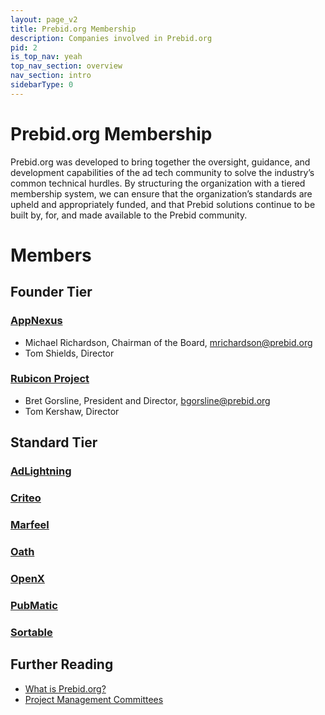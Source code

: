 ```yaml
---
layout: page_v2
title: Prebid.org Membership
description: Companies involved in Prebid.org
pid: 2
is_top_nav: yeah
top_nav_section: overview
nav_section: intro
sidebarType: 0
---
```




# Prebid.org Membership

Prebid.org was developed to bring together the oversight, guidance, and development capabilities of the ad tech community to solve the industry’s common technical hurdles. By structuring the organization with a tiered membership system, we can ensure that the organization’s standards are upheld and appropriately funded, and that Prebid solutions continue to be built by, for, and made available to the Prebid community.

# Members

## Founder Tier

### [AppNexus](https://www.appnexus.com/en/publishers/header-bidding)

* Michael Richardson, Chairman of the Board, mrichardson@prebid.org
* Tom Shields, Director

### [Rubicon Project](http://rubiconproject.com/headerbidding)

* Bret Gorsline, President and Director, bgorsline@prebid.org
* Tom Kershaw, Director

## Standard Tier

### [AdLightning](https://www.adlightning.com/)
### [Criteo](https://www.criteo.com/for-publishers/products/criteo-direct-bidder/)
### [Marfeel](https://www.marfeel.com/)
### [Oath](https://www.oath.com/advertising/platforms/)
### [OpenX](https://openx.com/)
### [PubMatic](https://pubmatic.com/products/header-bidding/)
### [Sortable](https://sortable.com/)


## Further Reading

* [What is Prebid.org?]({{site.baseurl}}/overview/what-is-prebid-org.html)
* [Project Management Committees]({{site.baseurl}}/overview/prebid-management-committees.html)


